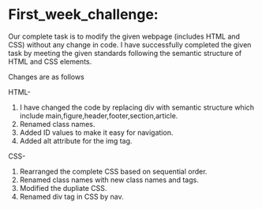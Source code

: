 
# First_week_challenge:

Our complete task is to modify the given webpage (includes HTML and CSS) without any change in code.
I have successfully completed the given task by meeting the given standards following the semantic structure of HTML and CSS elements.

Changes are as follows

HTML-
1. I have changed the code by replacing div with semantic structure which include main,figure,header,footer,section,article.
2. Renamed class names.
3. Added ID values to make it easy for navigation.
4. Added alt attribute for the img tag.

CSS-
1. Rearranged the complete CSS based on sequential order.
2. Renamed class names with new class names and tags.
3. Modified the dupliate CSS.
4. Renamed div tag in CSS by nav.
